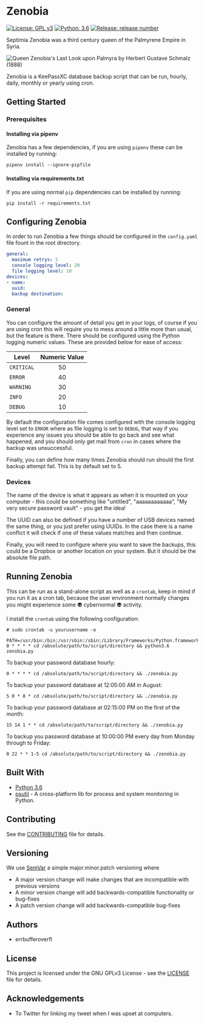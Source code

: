 # Zenobia

[![License: GPL v3](https://img.shields.io/badge/License-GPL%20v3-blue.svg)](https://www.gnu.org/licenses/gpl-3.0)
[![Python: 3.6](https://img.shields.io/badge/Python-3.6-blue.svg)](https://www.python.org/downloads/release/python-360/)
[![Release: release number](https://img.shields.io/github/release/errbufferoverfl/zenobia.svg)](https://github.com/errbufferoverfl/zenobia/releases)

Septimia Zenobia was a third century queen of the Palmyrene Empire in Syria.

![Queen Zenobia's Last Look upon Palmyra by Herbert Gustave Schmalz (1888)](https://upload.wikimedia.org/wikipedia/commons/7/75/Herbert_Schmalz-Zenobia.jpg)

Zenobia is a KeePassXC database backup script that can be run, hourly, daily, monthly or yearly using cron.

## Getting Started

### Prerequisites

#### Installing via pipenv

Zenobia has a few dependencies, if you are using `pipenv` these can be installed by running:

```console
pipenv install --ignore-pipfile
```

#### Installing via requirements.txt

If you are using normal `pip` dependencies can be installed by running:

```console
pip install -r requirements.txt
```

## Configuring Zenobia

In order to run Zenobia a few things should be configured in the `config.yaml` file fount in the root directory.

```yaml
general:
  maximum retrys: 5
  console logging level: 20
  file logging level: 10
devices:
- name:
  uuid:
  backup destination:
```

### General

You can configure the amount of detail you get in your logs, of course if you are using cron this will require
you to mess around a little more than usual, but the feature is there. There should be configured using the 
Python logging numeric values. These are provided below for ease of access:

| Level | Numeric Value |
|-------|:-------------:|
| `CRITICAL` | 50 |
| `ERROR` | 40 |
| `WARNING` | 30 |
| `INFO` | 20 |
| `DEBUG` | 10 |

By default the configuration file comes configured with the console logging level set to `ERROR` where as file logging is
set to `DEBUG`, that way if you experience any issues you should be able to go back and see what happened, and you 
should only get mail from `cron` in cases where the backup was unsuccessful.

Finally, you can define how many times Zenobia should run should the first backup attempt fail. This is by default set
to 5.

### Devices 

The name of the device is what it appears as when it is mounted on your computer - this could be something like "untitled",
"aaaaaaaaaaaa", "My very secure password vault" - you get the idea!

The UUID can also be defined if you have a number of USB devices named the same thing, or you just prefer using UUIDs.
In the case there is a name conflict it will check if one of these values matches and then continue.

Finally, you will need to configure where you want to save the backups, this could be a Dropbox or another location on your
system. But it should be the absolute file path.

## Running Zenobia

This can be run as a stand-alone script as well as a `crontab`, keep in mind if you run it as a cron tab, because the user
environment normally changes you might experience some 👽 cybernormal 👽 activity.

I install the `crontab` using the following configuration:

```console
# sudo crontab -u yourusername -e

PATH=/usr/bin:/bin:/usr/sbin:/sbin:/Library/Frameworks/Python.framework/Versions/3.6/bin
0 * * * * cd /absolute/path/to/script/directory && python3.6 zenobia.py
```

To backup your password database hourly:

```console
0 * * * * cd /absolute/path/to/script/directory && ./zenobia.py
```

To backup your password database at 12:05:00 AM in August:

```console
5 0 * 8 * cd /absolute/path/to/script/directory && ./zenobia.py
```

To backup your password database at 02:15:00 PM on the first of the month:

```console
15 14 1 * * cd /absolute/path/to/script/directory && ./zenobia.py
```

To backup you password database at 10:00:00 PM every day from Monday through to Friday:

```console
0 22 * * 1-5 cd /absolute/path/to/script/directory && ./zenobia.py
```
## Built With

* [Python 3.6](https://www.python.org/downloads/release/python-366/)
* [psutil](https://pypi.org/project/psutil/) - A cross-platform lib for process and system monitoring in Python.

## Contributing

See the [CONTRIBUTING](CONTRIBUTING.md) file for details.

## Versioning

We use [SemVar](https://semver.org/) a simple major.minor.patch versioning where

* A major version change will make changes that are incompatible with previous versions
* A minor version change will add backwards-compatible functionality or bug-fixes
* A patch version change will add backwards-compatible bug-fixes

## Authors

* errbufferoverfl

## License

This project is licensed under the GNU GPLv3 License - see the [LICENSE](LICENSE.md) file for details.

## Acknowledgements

* To Twitter for linking my tweet when I was upset at computers.